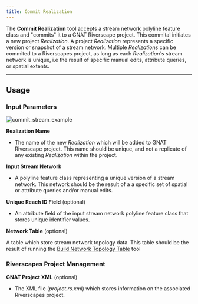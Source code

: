 ```yaml
---
title: Commit Realization
---
```



The **Commit Realization** tool accepts a stream network polyline feature class and "commits" it to a GNAT Riverscape 
project. This commital initiates a new project *Realization*. A project *Realization* represents a specific version or 
snapshot of a stream network.  Multiple *Realizations* can be commited to a Riverscapes project, as long as each *Realization's*
stream network is unique, i.e the result of specific manual edits, attribute queries, or spatial extents.

_______________________________________________________________

## Usage

### Input Parameters

![commit_stream_example]({{site.baseurl}}assets/images/commit_stream_form.PNG)

**Realization Name**

* The name of the new *Realization* which will be added to GNAT Riverscape project. This name should be unique, and not
a replicate of any existing *Realization* within the project.

**Input Stream Network**

* A polyline feature class representing a unique version of a stream network. This network should be the result of a
a specific set of spatial or attribute queries and/or manual edits.

**Unique Reach ID Field** (optional)

* An attribute field of the input stream network polyline feature class that stores unique identifier values. 

**Network Table** (optional)

A table which store stream network topology data. This table should be the result of running the [Build Network Topology
Table](Build-Network-Topology-Table) tool

### Riverscapes Project Management

**GNAT Project XML** (optional)

* The XML file (*project.rs.xml*) which stores information on the associated Riverscapes project.